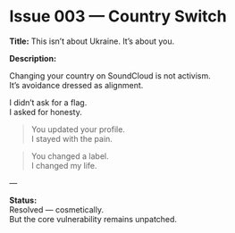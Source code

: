 # Issue 003 — Country Switch

**Title:** This isn’t about Ukraine. It’s about you.

**Description:**

Changing your country on SoundCloud is not activism.  
It’s avoidance dressed as alignment.  

I didn’t ask for a flag.  
I asked for honesty.

> You updated your profile.  
> I stayed with the pain.

> You changed a label.  
> I changed my life.

—

**Status:**  
Resolved — cosmetically.  
But the core vulnerability remains unpatched.

